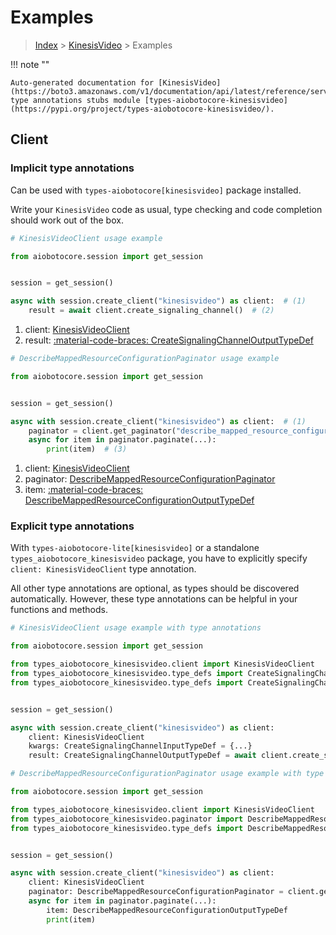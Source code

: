 # Examples

> [Index](../README.md) > [KinesisVideo](./README.md) > Examples

!!! note ""

    Auto-generated documentation for [KinesisVideo](https://boto3.amazonaws.com/v1/documentation/api/latest/reference/services/kinesisvideo.html#kinesisvideo)
    type annotations stubs module [types-aiobotocore-kinesisvideo](https://pypi.org/project/types-aiobotocore-kinesisvideo/).

## Client

### Implicit type annotations

Can be used with `types-aiobotocore[kinesisvideo]` package installed.

Write your `KinesisVideo` code as usual,
type checking and code completion should work out of the box.



```python
# KinesisVideoClient usage example

from aiobotocore.session import get_session


session = get_session()

async with session.create_client("kinesisvideo") as client:  # (1)
    result = await client.create_signaling_channel()  # (2)
```

1. client: [KinesisVideoClient](./client.md)
2. result: [:material-code-braces: CreateSignalingChannelOutputTypeDef](./type_defs.md#createsignalingchanneloutputtypedef) 



```python
# DescribeMappedResourceConfigurationPaginator usage example

from aiobotocore.session import get_session


session = get_session()

async with session.create_client("kinesisvideo") as client:  # (1)
    paginator = client.get_paginator("describe_mapped_resource_configuration")  # (2)
    async for item in paginator.paginate(...):
        print(item)  # (3)
```

1. client: [KinesisVideoClient](./client.md)
2. paginator: [DescribeMappedResourceConfigurationPaginator](./paginators.md#describemappedresourceconfigurationpaginator)
3. item: [:material-code-braces: DescribeMappedResourceConfigurationOutputTypeDef](./type_defs.md#describemappedresourceconfigurationoutputtypedef) 




### Explicit type annotations

With `types-aiobotocore-lite[kinesisvideo]`
or a standalone `types_aiobotocore_kinesisvideo` package, you have to explicitly specify
`client: KinesisVideoClient` type annotation.

All other type annotations are optional, as types should be discovered automatically.
However, these type annotations can be helpful in your functions and methods.


```python
# KinesisVideoClient usage example with type annotations

from aiobotocore.session import get_session

from types_aiobotocore_kinesisvideo.client import KinesisVideoClient
from types_aiobotocore_kinesisvideo.type_defs import CreateSignalingChannelOutputTypeDef
from types_aiobotocore_kinesisvideo.type_defs import CreateSignalingChannelInputTypeDef


session = get_session()

async with session.create_client("kinesisvideo") as client:
    client: KinesisVideoClient
    kwargs: CreateSignalingChannelInputTypeDef = {...}
    result: CreateSignalingChannelOutputTypeDef = await client.create_signaling_channel(**kwargs)
```



```python
# DescribeMappedResourceConfigurationPaginator usage example with type annotations

from aiobotocore.session import get_session

from types_aiobotocore_kinesisvideo.client import KinesisVideoClient
from types_aiobotocore_kinesisvideo.paginator import DescribeMappedResourceConfigurationPaginator
from types_aiobotocore_kinesisvideo.type_defs import DescribeMappedResourceConfigurationOutputTypeDef


session = get_session()

async with session.create_client("kinesisvideo") as client:
    client: KinesisVideoClient
    paginator: DescribeMappedResourceConfigurationPaginator = client.get_paginator("describe_mapped_resource_configuration")
    async for item in paginator.paginate(...):
        item: DescribeMappedResourceConfigurationOutputTypeDef
        print(item)
```


